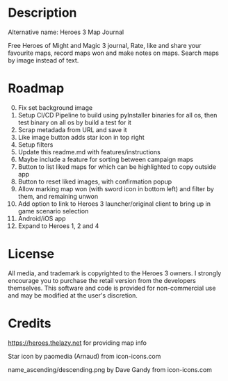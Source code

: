 
# Description

Alternative name: Heroes 3 Map Journal

Free Heroes of Might and Magic 3 journal, Rate, like and share your favourite maps, record maps
won and make notes on maps. Search maps by image instead of text.

# Roadmap

0. Fix set background image
1. Setup CI/CD Pipeline to build using pyInstaller binaries for all os, then test binary on all os
by build a test for it
2. Scrap metadada from URL and save it
3. Like image button adds star icon in top right
4. Setup filters
5. Update this readme.md with features/instructions
6. Maybe include a feature for sorting between campaign maps
7. Button to list liked maps for which can be highlighted to copy outside app
8. Button to reset liked images, with confirmation popup
9. Allow marking map won (with sword icon in bottom left) and filter by them, and remaining unwon
10. Add option to link to Heroes 3 launcher/original client to bring up in game scenario selection
11. Android/iOS app
12. Expand to Heroes 1, 2 and 4

# License

All media, and trademark is copyrighted to the Heroes 3 owners. I strongly encourage you to purchase
the retail version from the developers themselves.
This software and code is provided for non-commercial use and may be modified at the user's discretion.

# Credits

https://heroes.thelazy.net for providing map info

Star icon by paomedia (Arnaud) from icon-icons.com

name_ascending/descending.png by Dave Gandy from icon-icons.com